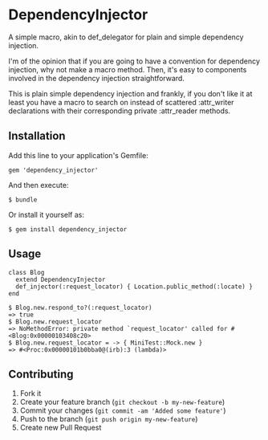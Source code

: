 # DependencyInjector

A simple macro, akin to def_delegator for plain and simple dependency
injection.

I'm of the opinion that if you are going to have a convention for dependency
injection, why not make a macro method.  Then, it's easy to components 
involved in the dependency injection straightforward.

This is plain simple dependency injection and frankly, if you don't like it
at least you have a macro to search on instead of scattered :attr_writer
declarations with their corresponding private :attr_reader methods.

## Installation

Add this line to your application's Gemfile:

    gem 'dependency_injector'

And then execute:

    $ bundle

Or install it yourself as:

    $ gem install dependency_injector

## Usage

	class Blog
	  extend DependencyInjector
	  def_injector(:request_locator) { Location.public_method(:locate) }
	end

	$ Blog.new.respond_to?(:request_locator)
	=> true
	$ Blog.new.request_locator
	=> NoMethodError: private method `request_locator' called for #<Blog:0x00000103408c20>
	$ Blog.new.request_locator = -> { MiniTest::Mock.new }
	=> #<Proc:0x00000101b0bba0@(irb):3 (lambda)>

## Contributing

1. Fork it
2. Create your feature branch (`git checkout -b my-new-feature`)
3. Commit your changes (`git commit -am 'Added some feature'`)
4. Push to the branch (`git push origin my-new-feature`)
5. Create new Pull Request
